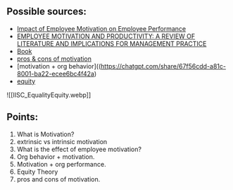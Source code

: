 ## Possible sources:
* [Impact of Employee Motivation on Employee Performance](https://d1wqtxts1xzle7.cloudfront.net/83268224/51239.pdf?1738487691=&response-content-disposition=inline%3B+filename%3DEMPLOYEE_MOTIVATION_AND_PRODUCTIVITY_A_R.pdf&Expires=1744137075&Signature=QMWxr0NmccEPIK7cEJJn~LDXA1RC~ypK2ipe1OcPZ~Ev-GPorODDU9xk6wbjeKeflM0IsHfa9O01MebSI376qMToXI5NZtpIqVGEvRPcnqsljjIlMEJfOO4Bm1RgyagkLM9OKI39xn2RgCakoWHQhm7ZVpk9jGntloyZsrRAe1GFrG2xXZYgcFqFtUlRPkLE9DTq~ewxFeiBuE24VExY2-nQoYCfjCwLlCme08Q6doUTg~0ihRKYnkDPSLKXrHCbr6z-ic4S55RFSukpS-uw~DEisjs1YbFkoSmVOEPhxegltz-zTbX2DDy4osleiXVblFo-rAU6Nax1Rlku~4oj0w__&Key-Pair-Id=APKAJLOHF5GGSLRBV4ZA)
* [EMPLOYEE MOTIVATION AND PRODUCTIVITY: A REVIEW OF LITERATURE AND IMPLICATIONS FOR MANAGEMENT PRACTICE](https://core.ac.uk/reader/234625730)
* [Book](http://e-books.helwan.edu.eg/storage/52153/index.html#/reader/chapter/64)
* [pros & cons of motivation](https://melbado.com/pros-and-cons-of-employee-motivation/)
* [motivation + org behavior]((https://chatgpt.com/share/67f56cdd-a81c-8001-ba22-ecee6bc4f42a)
* [equity](https://en.wikipedia.org/wiki/Equity_theory)

![[IISC_EqualityEquity.webp]]

## Points:
1. What is Motivation?
2. extrinsic vs intrinsic motivation
3. What is the effect of employee motivation?
4. Org behavior + motivation. 
5. Motivation + org performance.
6. Equity Theory
7. pros and cons of motivation.
